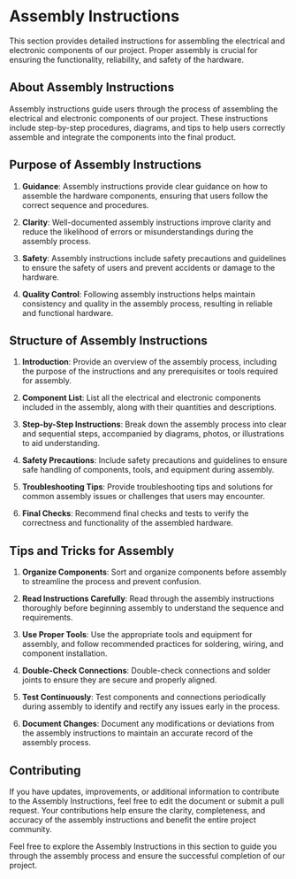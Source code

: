 # Assembly Instructions

This section provides detailed instructions for assembling the electrical and electronic components of our project. Proper assembly is crucial for ensuring the functionality, reliability, and safety of the hardware.

## About Assembly Instructions

Assembly instructions guide users through the process of assembling the electrical and electronic components of our project. These instructions include step-by-step procedures, diagrams, and tips to help users correctly assemble and integrate the components into the final product.

## Purpose of Assembly Instructions

1. **Guidance**: Assembly instructions provide clear guidance on how to assemble the hardware components, ensuring that users follow the correct sequence and procedures.

2. **Clarity**: Well-documented assembly instructions improve clarity and reduce the likelihood of errors or misunderstandings during the assembly process.

3. **Safety**: Assembly instructions include safety precautions and guidelines to ensure the safety of users and prevent accidents or damage to the hardware.

4. **Quality Control**: Following assembly instructions helps maintain consistency and quality in the assembly process, resulting in reliable and functional hardware.

## Structure of Assembly Instructions

1. **Introduction**: Provide an overview of the assembly process, including the purpose of the instructions and any prerequisites or tools required for assembly.

2. **Component List**: List all the electrical and electronic components included in the assembly, along with their quantities and descriptions.

3. **Step-by-Step Instructions**: Break down the assembly process into clear and sequential steps, accompanied by diagrams, photos, or illustrations to aid understanding.

4. **Safety Precautions**: Include safety precautions and guidelines to ensure safe handling of components, tools, and equipment during assembly.

5. **Troubleshooting Tips**: Provide troubleshooting tips and solutions for common assembly issues or challenges that users may encounter.

6. **Final Checks**: Recommend final checks and tests to verify the correctness and functionality of the assembled hardware.

## Tips and Tricks for Assembly

1. **Organize Components**: Sort and organize components before assembly to streamline the process and prevent confusion.

2. **Read Instructions Carefully**: Read through the assembly instructions thoroughly before beginning assembly to understand the sequence and requirements.

3. **Use Proper Tools**: Use the appropriate tools and equipment for assembly, and follow recommended practices for soldering, wiring, and component installation.

4. **Double-Check Connections**: Double-check connections and solder joints to ensure they are secure and properly aligned.

5. **Test Continuously**: Test components and connections periodically during assembly to identify and rectify any issues early in the process.

6. **Document Changes**: Document any modifications or deviations from the assembly instructions to maintain an accurate record of the assembly process.

## Contributing

If you have updates, improvements, or additional information to contribute to the Assembly Instructions, feel free to edit the document or submit a pull request. Your contributions help ensure the clarity, completeness, and accuracy of the assembly instructions and benefit the entire project community.

Feel free to explore the Assembly Instructions in this section to guide you through the assembly process and ensure the successful completion of our project.

